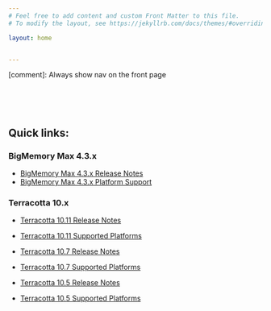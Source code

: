 ```yaml
---
# Feel free to add content and custom Front Matter to this file.
# To modify the layout, see https://jekyllrb.com/docs/themes/#overriding-theme-defaults

layout: home


---
```

[comment]: Always show nav on the front page 

<style>
div.trigger {
    display:block!important;
}
</style>

<br>
<br>
<br>

## Quick links:

### BigMemory Max 4.3.x
* [BigMemory Max 4.3.x Release Notes](https://confluence.terracotta.org/display/release/BigMemory+Max+4.3)
* [BigMemory Max 4.3.x Platform Support](https://confluence.terracotta.org/display/release/BigMemory+4.3,+Ehcache+2.10+Platform+Support)

### Terracotta 10.x
* [Terracotta 10.11 Release Notes](https://confluence.terracotta.org/display/release/Terracotta+10.11+Release+Notes)
* [Terracotta 10.11 Supported Platforms](https://confluence.terracotta.org/display/release/Terracotta+10.11+Supported+Platforms)

* [Terracotta 10.7 Release Notes](https://confluence.terracotta.org/display/release/Terracotta+10.7+Release+Notes)
* [Terracotta 10.7 Supported Platforms](https://confluence.terracotta.org/display/release/Terracotta+10.7+Supported+Platforms)

* [Terracotta 10.5 Release Notes](https://confluence.terracotta.org/display/release/Terracotta+10.5+Release+Notes)
* [Terracotta 10.5 Supported Platforms](https://confluence.terracotta.org/display/release/Terracotta+10.5+Supported+Platforms)


